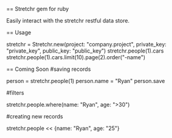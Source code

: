 == Stretchr gem for ruby

Easily interact with the stretchr restful data store.

== Usage

stretchr = Stretchr.new(project: "company.project", private_key: "private_key", public_key: "public_key")
stretchr.people(1).cars
stretchr.people(1).cars.limit(10).page(2).order("-name")

== Coming Soon
#saving records

person = stretchr.people(1)
person.name = "Ryan"
person.save

#filters

stretchr.people.where(name: "Ryan", age: ">30")

#creating new records

stretchr.people << {name: "Ryan", age: "25"}
